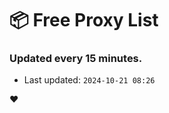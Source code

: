 # :package: Free Proxy List
### Updated every 15 minutes.

- Last updated: `2024-10-21 08:26`

:heart:
